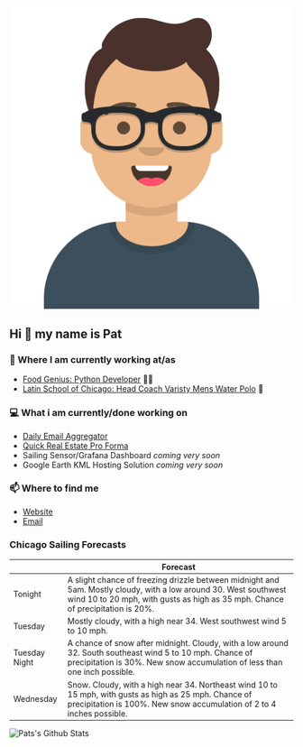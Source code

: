 [![Social banner for p-j-falconer](https://raw.githubusercontent.com/P-J-FALCONER/P-J-FALCONER/master/assets/avataaars.svg)](https://patfalconer.com/)
## Hi :wave: my name is Pat

### 💼 Where I am currently working at/as
- [Food Genius: Python Developer](https://getfoodgenius.com/) 🍔🐍
- [Latin School of Chicago: Head Coach Varisty Mens Water Polo](https://www.latinschool.org/) 🤽


### 💻 What i am currently/done working on
 - [Daily Email Aggregator](https://github.com/P-J-FALCONER/dott_daily_mail)
 - [Quick Real Estate Pro Forma](https://github.com/P-J-FALCONER/henry)
 - Sailing Sensor/Grafana Dashboard *coming very soon*
 - Google Earth KML Hosting Solution *coming very soon*

### 📫 Where to find me
 - [Website](https://patfalconer.com/)
 - [Email](mailto:patrick.j.falconer@gmail.com)


### Chicago Sailing Forecasts
|   | Forecast  |
|---|---|
| Tonight | A slight chance of freezing drizzle between midnight and 5am. Mostly cloudy, with a low around 30. West southwest wind 10 to 20 mph, with gusts as high as 35 mph. Chance of precipitation is 20%. |
| Tuesday | Mostly cloudy, with a high near 34. West southwest wind 5 to 10 mph. |
| Tuesday Night | A chance of snow after midnight. Cloudy, with a low around 32. South southeast wind 5 to 10 mph. Chance of precipitation is 30%. New snow accumulation of less than one inch possible. |
| Wednesday | Snow. Cloudy, with a high near 34. Northeast wind 10 to 15 mph, with gusts as high as 25 mph. Chance of precipitation is 100%. New snow accumulation of 2 to 4 inches possible. |

![Pats's Github Stats](https://github-readme-stats.vercel.app/api?username=p-j-falconer&show_icons=true&theme=radical)
